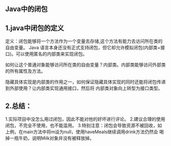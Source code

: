 Java中的闭包
-----------
1.java中闭包的定义
------------------
  定义：闭包能够将一个方法作为一个变量去存储,这个方法有能力去访问所在类的自由变量。
  Java 语言本身还没有正式支持闭包，但它却允许模拟闭包(内部类+接口)。可以使用匿名的内部类来实现闭包。

  如何让这个普通对象能够访问所在类的自由变量？内部类。内部类能够访问外部类的所有属性及方法。

  隐藏具体实现是内部类的作用之一，如何保证隐藏具体实现的同时还能将闭包传递到外部使用？让内部类实现通用接口，然后将
  内部类对象向上转型为接口类型。
  
2.总结： 
------
   1.实际项目中没怎么用过闭包，因此不能对他的好坏进行评论。 
   2.建议合理的使用闭包，不完全不使用，也不能滥用。 
   3.特别注意：闭包会导致资源不被回收，如上例，在main方法中将m设为null，使用haveMeals继续调用drink方法仍然会
   喝掉一瓶牛奶，说明Milk对象并没有被释放掉。